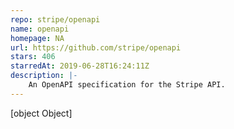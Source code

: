 ```yaml
---
repo: stripe/openapi
name: openapi
homepage: NA
url: https://github.com/stripe/openapi
stars: 406
starredAt: 2019-06-28T16:24:11Z
description: |-
    An OpenAPI specification for the Stripe API.        
---
```


[object Object]
